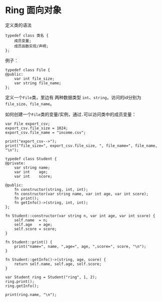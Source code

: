 # Ring 面向对象


定义类的语法
```
typedef class 类名 {
    成员变量;
    成员函数实现/声明;
};

```


例子：

```ring
typedef class File {
@public:
    var int file_size;
    var string file_name;
};

```

定义一个```File```类，里边有 两种数据类型 ```int```、```string```，访问的id分别为 ```file_size```、```file_name```。

如何创建一个```File```类的变量/实例，通过```.```可以访问类中的成员变量：

```ring
var File export_csv;
export_csv.file_size = 1024;
export_csv.file_name = "income.csv";

print("export_csv-->");
print("file_size=", export_csv.file_size, ", file_name=", file_name, "\n");
```


```ring
typedef class Student {
@private:
    var string name;
    var int    age;
    var int    score;

@public:
    fn constructor(string, int, int);
    fn constructor(var string name, var int age, var int score);
    fn print();
    fn getInfo()->(string, int, int);
};

fn Student::constructor(var string n, var int age, var int score) {
    self.name  = n;
    self.age   = age;
    self.score = score;
}

fn Student::print() {
    print("name=", name, ",age=", age, ",score=", score, "\n");
}

fn Student::getInfo()->(string, age, score) {
    return self.name, self.age, self.score;
}

var Student ring = Student("ring", 1, 2);
ring.print();
ring.getInfo();

print(ring.name, "\n");

```
